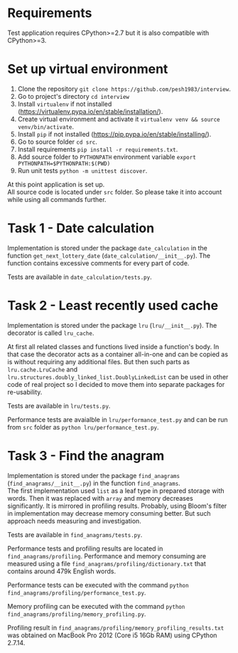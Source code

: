 # Requirements
Test application requires CPython>=2.7 but it is also compatible with CPython>=3. 

# Set up virtual environment
1. Clone the repository `git clone https://github.com/pesh1983/interview`.
2. Go to project's directory `cd interview`
3. Install `virtualenv` if not installed (https://virtualenv.pypa.io/en/stable/installation/). 
4. Create virtual environment and activate it `virtualenv venv && source venv/bin/activate`.
5. Install `pip` if not installed (https://pip.pypa.io/en/stable/installing/).
6. Go to source folder `cd src`.
7. Install requirements `pip install -r requirements.txt`.
8. Add source folder to `PYTHONPATH` environment variable `export PYTHONPATH=$PYTHONPATH:$(PWD)`
9. Run unit tests `python -m unittest discover`.

At this point application is set up.  
All source code is located under `src` folder. So please take it into account while using all commands 
further. 

# Task 1 - Date calculation
Implementation is stored under the package `date_calculation` in the function `get_next_lottery_date` (`date_calculation/__init__.py`). The function contains excessive comments for every part of code.

Tests are available in `date_calculation/tests.py`.

# Task 2 - Least recently used cache
Implementation is stored under the package `lru` (`lru/__init__.py`). The decorator is called `lru_cache`.

At first all related classes and functions lived inside a function's body. In that case the decorator acts as a container all-in-one and can be copied as is without requiring any additional files. But then such parts as `lru.cache.LruCache` and `lru.structures.doubly_linked_list.DoublyLinkedList` can be used in other code of real project so I decided to move them into separate packages for re-usability.

Tests are available in `lru/tests.py`.

Performance tests are avaialble in `lru/performance_test.py` and can be run from `src` folder as `python lru/performance_test.py`.

# Task 3 - Find the anagram
Implementation is stored under the package `find_anagrams` (`find_anagrams/__init__.py`) in the function `find_anagrams`.  
The first implementation used `list` as a leaf type in prepared storage with words. Then it was replaced with `array` and memory decreases significantly. It is mirrored in profiling results. Probably, using Bloom's filter in implementation may decrease memory consuming better. But such approach needs measuring and investigation.

Tests are available in `find_anagrams/tests.py`.

Performance tests and profiling results are located in `find_anagrams/profiling`. Performance and memory consuming are measured using a file `find_anagrams/profiling/dictionary.txt` that contains around 479k English words.
  
Performance tests can be executed with the command `python find_anagrams/profiling/performance_test.py`.

Memory profiling can be executed with the command `python find_anagrams/profiling/memory_profiling.py`.

Profiling result in `find_anagrams/profiling/memory_profiling_results.txt` was obtained on MacBook Pro  2012 (Core i5 16Gb RAM) using CPython 2.7.14.
